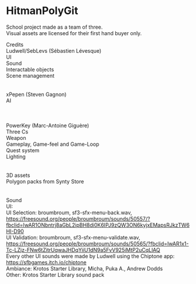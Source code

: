 # HitmanPolyGit
 School project made as a team of three. <br />
 Visual assets are licensed for their first hand buyer only. <br/>
 
Credits<br/>
Ludwell/SebLevs (Sébastien Lévesque)<br/>
    UI<br/>
    Sound<br/>
    Interactable objects<br/>
    Scene management<br/>
<br/><br/>
xPepen (Steven Gagnon)<br/>
    AI<br/>\
<br/><br/>
PowerKey (Marc-Antoine Giguère)<br/>
    Three Cs<br/>
    Weapon<br/>
    Gameplay, Game-feel and Game-Loop<br/>
    Quest system<br/>
    Lighting<br/>
<br/><br/>
3D assets<br/>
    Polygon packs from Synty Store<br/>
<br/><br/>
Sound<br/>
    UI:<br/>
        UI Selection: broumbroum, sf3-sfx-menu-back.wav, https://freesound.org/people/broumbroum/sounds/50557/?fbclid=IwAR1ONbntrj8aGbL2ipBH8di0K6IPJ9zQW3ON6kyjxEMapsRJkzTW6HI-D90<br/>
        UI Validation: broumbroum, sf3-sfx-menu-validate.wav, https://freesound.org/people/broumbroum/sounds/50565/?fbclid=IwAR1x1-Tc-LZjz-FNw6tZitrUqwaJHDqYiiU1dN9a5FvV925iMtP2uCqLlAQ<br/>
        Every other UI sounds were made by Ludwell using the Chiptone app: https://sfbgames.itch.io/chiptone<br/>
    Ambiance: Krotos Starter Library, Micha, Puka A., Andrew Dodds<br/>
    Other: Krotos Starter Library sound pack<br/>
